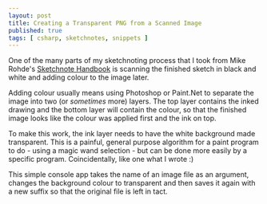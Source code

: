 ```yaml
---
layout: post
title: Creating a Transparent PNG from a Scanned Image
published: true
tags: [ csharp, sketchnotes, snippets ]
---
```


One of the many parts of my sketchnoting process that I took from Mike Rohde's 
[Sketchnote Handbook](http://rohdesign.com/book) is scanning the finished 
sketch in black and white and adding colour to the image later. 

Adding colour usually means using Photoshop or Paint.Net to separate the image 
into two (or *sometimes* more) layers. The top layer contains the inked drawing 
and the bottom layer will contain the colour, so that the finished image looks 
like the colour was applied first and the ink on top.

To make this work, the ink layer needs to have the white background made 
transparent. This is a painful, general purpose algorithm for a paint program 
to do - using a magic wand selection - but can be done more easily by a 
specific program. Coincidentally, like one what I wrote :)

<script src="https://gist.github.com/deejaygraham/3ccdbd7eb7a1e3ae67f5.js"></script>

This simple console app takes the name of an image file as an argument, 
changes the background colour to transparent and then saves it again with a 
new suffix so that the original file is left in tact. 



